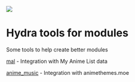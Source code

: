 [![](https://jitpack.io/v/hydra-app/tools.svg)](https://jitpack.io/#hydra-app/tools)
# Hydra tools for modules
Some tools to help create better modules

[mal](https://github.com/hydra-app/tools/tree/main/libs/mal) - Integration with My Anime List data

[anime_music](https://github.com/hydra-app/tools/tree/main/libs/anime_music) - Integration with animethemes.moe
